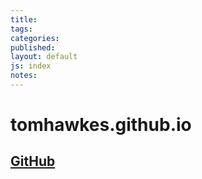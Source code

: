 ```yaml
---
title: 
tags: 
categories: 
published: 
layout: default
js: index
notes:
---
```


# tomhawkes.github.io

## [GitHub](https://github.com/TomHawkes/tomhawkes.github.io)
